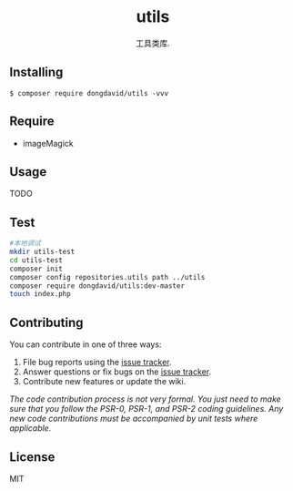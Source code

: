 <h1 align="center"> utils </h1>

<p align="center"> 工具类库.</p>


## Installing

```shell
$ composer require dongdavid/utils -vvv
```

## Require  

* imageMagick

## Usage

TODO

## Test  

```sh
#本地调试
mkdir utils-test
cd utils-test
composer init  
composer config repositories.utils path ../utils  
composer require dongdavid/utils:dev-master
touch index.php
```


## Contributing

You can contribute in one of three ways:

1. File bug reports using the [issue tracker](https://github.com/dongdavid/utils/issues).
2. Answer questions or fix bugs on the [issue tracker](https://github.com/dongdavid/utils/issues).
3. Contribute new features or update the wiki.

_The code contribution process is not very formal. You just need to make sure that you follow the PSR-0, PSR-1, and PSR-2 coding guidelines. Any new code contributions must be accompanied by unit tests where applicable._

## License

MIT